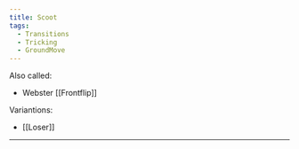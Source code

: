 ```yaml
---
title: Scoot
tags:
  - Transitions
  - Tricking
  - GroundMove
---
```

Also called: 
* Webster [[Frontflip]]

Variantions:
* [[Loser]]


---